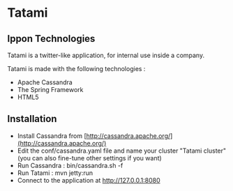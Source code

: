 Tatami
================
Ippon Technologies
------------------

Tatami is a twitter-like application, for internal use inside a company.

Tatami is made with the following technologies :

- Apache Cassandra
- The Spring Framework
- HTML5

Installation
------------

- Install Cassandra from [http://cassandra.apache.org/](http://cassandra.apache.org/)
- Edit the conf/cassandra.yaml file and name your cluster "Tatami cluster" (you can also fine-tune other settings if you want)
- Run Cassandra : bin/cassandra.sh -f
- Run Tatami : mvn jetty:run
- Connect to the application at http://127.0.0.1:8080